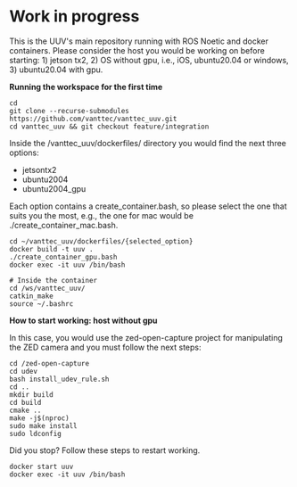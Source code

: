 # Work in progress

This is the UUV's main repository running with ROS Noetic and docker containers. Please consider the host you would be working on before starting: 1) jetson tx2, 2) OS without gpu, i.e., iOS, ubuntu20.04 or windows, 3) ubuntu20.04 with gpu.

**Running the workspace for the first time**

```Shell
cd
git clone --recurse-submodules https://github.com/vanttec/vanttec_uuv.git
cd vanttec_uuv && git checkout feature/integration
```

Inside the /vanttec_uuv/dockerfiles/ directory you would find the next three options: 
* jetsontx2
* ubuntu2004
* ubuntu2004_gpu

Each option contains a create_container.bash, so please select the one that suits you the most, e.g., the one for mac would be ./create_container_mac.bash.

```Shell
cd ~/vanttec_uuv/dockerfiles/{selected_option}
docker build -t uuv .
./create_container_gpu.bash
docker exec -it uuv /bin/bash

# Inside the container
cd /ws/vanttec_uuv/
catkin_make
source ~/.bashrc
```

**How to start working: host without gpu**

In this case, you would use the zed-open-capture project for manipulating the ZED camera and you must follow the next steps:

```Shell
cd /zed-open-capture
cd udev 
bash install_udev_rule.sh
cd ..
mkdir build
cd build
cmake ..
make -j$(nproc)
sudo make install
sudo ldconfig
```

Did you stop? Follow these steps to restart working.
```Shell
docker start uuv
docker exec -it uuv /bin/bash
```